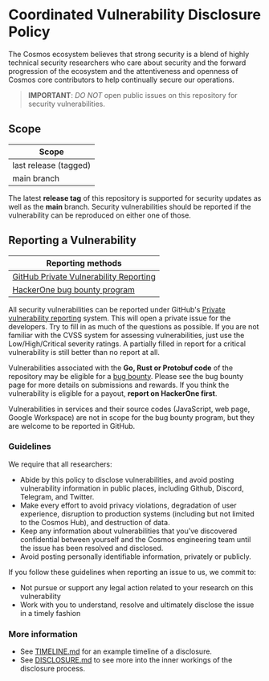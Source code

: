 # Coordinated Vulnerability Disclosure Policy

The Cosmos ecosystem believes that strong security is a blend of highly technical security researchers
who care about security and the forward progression of the ecosystem and the attentiveness and
openness of Cosmos core contributors to help continually secure our operations.

> **IMPORTANT**: *DO NOT* open public issues on this repository for security vulnerabilities.

## Scope

| Scope                 |
|-----------------------|
| last release (tagged) |
| main branch           |

The latest **release tag** of this repository is supported for security updates as well as the **main** branch.
Security vulnerabilities should be reported if the vulnerability can be reproduced on either one of those.

## Reporting a Vulnerability

| Reporting methods                                                 |
|-------------------------------------------------------------------|
| [GitHub Private Vulnerability Reporting](security/advisories/new) |
| [HackerOne bug bounty program](https://hackerone.com/cosmos)      |

All security vulnerabilities can be reported under GitHub's [Private vulnerability reporting](security/advisories/new) system.
This will open a private issue for the developers. Try to fill in as much of the questions as possible. If you are not familiar
with the CVSS system for assessing vulnerabilities, just use the Low/High/Critical severity ratings. A partially filled in report
for a critical vulnerability is still better than no report at all.

Vulnerabilities associated with the **Go, Rust or Protobuf code** of the repository may be eligible for a [bug bounty](https://hackerone.com/cosmos).
Please see the bug bounty page for more details on submissions and rewards. If you think the vulnerability is eligible for a payout,
**report on HackerOne first**.

Vulnerabilities in services and their source codes (JavaScript, web page, Google Workspace) are not in scope for the bug
bounty program, but they are welcome to be reported in GitHub.

### Guidelines

We require that all researchers:

* Abide by this policy to disclose vulnerabilities, and avoid posting vulnerability information in public places, including Github, Discord, Telegram, and Twitter.
* Make every effort to avoid privacy violations, degradation of user experience, disruption to production systems (including but not limited to the Cosmos Hub), and destruction of data.
* Keep any information about vulnerabilities that you’ve discovered confidential between yourself and the Cosmos engineering team until the issue has been resolved and disclosed.
* Avoid posting personally identifiable information, privately or publicly.

If you follow these guidelines when reporting an issue to us, we commit to:

* Not pursue or support any legal action related to your research on this vulnerability
* Work with you to understand, resolve and ultimately disclose the issue in a timely fashion

### More information
* See [TIMELINE.md](https://github.com/cosmos/security/blob/main/TIMELINE.md) for an example timeline of a disclosure.
* See [DISCLOSURE.md](https://github.com/cosmos/security/blob/main/DISCLOSURE.md) to see more into the inner workings of the disclosure process.
